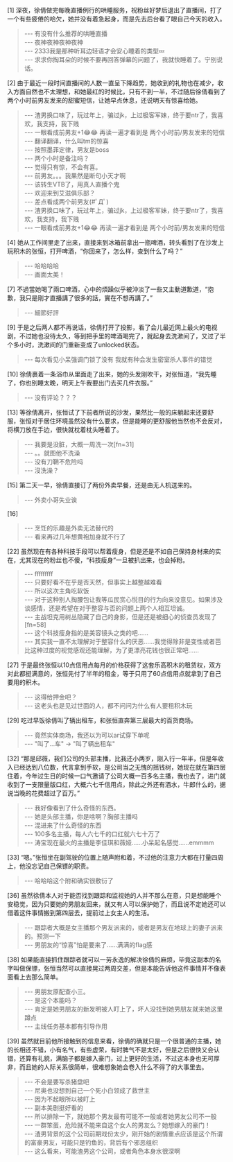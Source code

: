 
[1] 深夜，徐倩做完每晚直播例行的哄睡服务，祝粉丝好梦后退出了直播间，打了一个有些疲倦的哈欠，她并没有着急起身，而是先去后台看了眼自己今天的收入。
>--- 有没有什么推荐的哄睡直播<br>
>--- 夜神夜神夜神夜神<br>
>--- 2333我是那种听耳边轻语才会安心睡着的类型💤<br>
>--- 求求你掏耳朵的时候不要再回答弹幕的问题了，我就快睡着了。宁别说话。<br>

[2] 由于最近一段时间直播间的人数一直呈下降趋势，她收到的礼物也在减少，收入方面自然也不太理想，和她最红的时候比，只有不到一半，不过随后徐倩看到了两个小时前男友发来的甜蜜短信，让她早点休息，还说明天有惊喜给她。
>--- 渣男换口味了，玩过年上，骗过jk，上过极客军妹，终于要ntr了，我喜欢，我支持，我下贱<br>
>--- 一眼看成前男友+1😂😂
再读一遍才看到是 
两个小时前/男友发来的短信<br>
>--- 翻译翻译，什么叫tm的惊喜<br>
>--- 按照墨菲定律，男友是boss<br>
>--- 两个小时是备注吗？<br>
>--- 觉得只有惊，不会有喜。<br>
>--- 前男友。。。我果然是断句小天才啊<br>
>--- 该转生VTB了，用真人直播个鬼<br>
>--- 欢迎来到艾滋俱乐部？<br>
>--- 差点看成两个前男友(#ﾟДﾟ)<br>
>--- 渣男换口味了，玩过年上，骗过jk，上过极客军妹，终于要ntr了，我喜欢，我支持，我下贱<br>
>--- 一眼看成前男友+1😂😂
再读一遍才看到是 
两个小时前/男友发来的短信<br>

[4] 她从工作间里走了出来，直接来到冰箱前拿出一瓶啤酒，转头看到了在沙发上玩积木的张恒，打开啤酒，“你回来了，怎么样，查到什么了吗？”
>--- 哈哈哈哈<br>
>--- 画面太美！<br>

[7] 不過當她喝了兩口啤酒，心中的煩躁似乎被沖淡了一些又主動道歉道，“抱歉，我只是剛才直播講了很多的話，實在不想再講了。”
>--- 細節好評<br>

[9] 于是之后两人都不再说话，徐倩打开了投影，看了会儿最近网上最火的电视剧，不过她也没待太久，等到把手里的啤酒喝完了，就起身去洗漱间了，又过了半个多小时，洗漱间的门重新变成了unlocked状态。
>--- 每次看见小呆强调门锁了没有 我就有种会发生密室杀人事件的错觉<br>

[10] 徐倩裹着一条浴巾从里面走了出来，她的头发刚吹干，对张恒道，“我先睡了，你也别睡太晚，明天上午我要出门去买几件衣服。”
>--- 没有评论？？？<br>

[13] 等徐倩离开，张恒试了下前者所说的沙发，果然比一般的床躺起来还要舒服，张恒对于居住环境虽然没有什么要求，但是能睡的更舒服他当然也不会反对，将横刀放在手边，很快就枕着枕头睡着了。
>--- 我要是没脏，大概一周洗一次[fn=31]<br>
>--- 。。就图他不洗澡<br>
>--- 没有刀鞘不危险吗<br>
>--- 沒洗澡？<br>

[15] 第二天一早，徐倩直接订了两份外卖早餐，还是由无人机送来的。
>--- 外卖小哥失业诶<br>

[16] 
>--- 烹饪的乐趣是外卖无法替代的<br>
>--- 看来再过几年想黄袍加身就不行了<br>

[22] 虽然现在有各种科技手段可以帮着瘦身，但是还是不如自己保持身材来的实在，尤其现在的粉丝也不傻，“科技瘦身”一旦被扒出来，也会掉粉。
>--- fffffffff<br>
>--- 只要好看不在乎是否天然，但事实上越整越难看<br>
>--- 所以这次主角吃软饭<br>
>--- 对于这种别人掏腰包让我等瓜民赏心悦目的行为向来没意见。如果涉及谈感情，还是希望在对于整容与否的问题上两个人相互坦诚。<br>
>--- 主战坦克用树丛隐藏了自己的身影，但是还是被细心的侦查员发现了[fn=58]<br>
>--- 这个科技瘦身指的是美容镜头之类的吧……<br>
>--- 其实我一直不太理解对于整容什么的厌恶……我觉得除非是变性或者芭比这种过度的视觉感观还能理解，为了更漂亮花钱也很正常吧……<br>

[27] 于是最终张恒以10点信用点每月的价格获得了这套乐高积木的租赁权，双方对此都挺满意的，张恒先付了半年的租金，等于只用了60点信用点就拿到了自己要用的积木。
>--- 这得给押金吧？<br>
>--- 这老头也是见过世面的人，都不问问为什么有人要租积木玩<br>

[29] 吃过早饭徐倩叫了辆出租车，和张恒直奔第三层最大的百货商场。
>--- 竟然实体商场，我还以为可以ar试穿下单呢<br>
>--- "叫了...车" -> "叫了辆出租车"<br>

[32] “那是邱薇，我们公司的头部主播，比我还小两岁，刚入行一年半，但是年收入已经达到八位数，代言拿到手软，是公司当之无愧的摇钱树，她现在就在第四层住着，今年过生日的时候一口气邀请了公司大概一百多名主播，我也去了，进门就收到了一支限量版口红，大概六七千信用点，除此之外还有酒水，牛郎什么的，据说当晚的花费超过了百万。”
>--- 我好像看到了什么奇怪的东西。<br>
>--- 她是头部主播，你是啥啊？胸部主播吗<br>
>--- 混进来了什么奇怪的东西<br>
>--- 100多名主播，每人六七千的口红就六七十万了<br>
>--- 涛宝现在最火的主播是李佳琪和薇娅……小呆起名感觉……emmmm<br>

[33] “嗯。”张恒坐在副驾驶的位置上随声附和着，不过他的注意力大都在打量四周上，他没忘记自己保镖的职责。
>--- 哈哈哈这个附和确实很敷衍了<br>

[36] 虽然徐倩本人对于能否找到跟踪和监视她的人并不那么在意，只是想能睡个安稳觉，因为只要她的男朋友回来，就又有人可以保护她了，而且说不定她还可以借着这件事情搬到第四层去，提前过上女主人的生活。
>--- 跟踪者大概是女主播那个男友派来的，或者是男友在地球上的妻子派来的。预测一下<br>
>--- 男朋友的“惊喜”怕是要来了……满满的flag感<br>

[38] 如果能直接抓住跟踪者就可以一劳永逸的解决徐倩的麻烦，毕竟这副本的名字叫做保镖，张恒当然可以直接晃过两周交差，但是本能告诉他这件事情并不像表面看上去那么简单。
>--- 男朋友原配查小三。<br>
>--- 是这个本能吗？<br>
>--- 肯定是她男朋友的新发明被人盯上了，坏人没找到她男朋友就来她这里蹲点<br>
>--- 主线任务基本都有引导作用<br>

[39] 虽然就目前他所接触到的信息来看，徐倩的确就只是一个很普通的主播，她的长相还不错，小有名气，有些虚荣，有时脾气不是太好，但是之后很快又会认错，还算有礼貌，满脑子都是嫁入豪门，过上更好的生活，不过这本身也无可厚非，而且她的人际关系很简单，很难想象她会卷入什么不得了的大事里去。
>--- 不会是要写杀猪盘吧<br>
>--- 尼奥也没想到自己一个死小白领成了救世主<br>
>--- 因为不起眼所以被盯上<br>
>--- 副本美剧挺好看的<br>
>--- 所以排除一下，就她那个男友最有可能不一般或者她男友公司不一般<br>
>--- 一群笨蛋，危险就不能来自这个女人的男友么？她想嫁入的豪门！<br>
>--- 渣男背景的这个公司前期戏份太少，刚开始的剧情重点应该是这个所谓的富豪男友，可能只是钓鱼的，背后有个邪恶组织<br>
>--- 这么看来，可能渣男这个公司，或者角色本身水很深啊<br>

